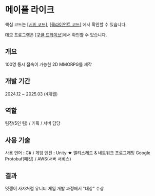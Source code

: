 # 메이플 라이크

핵심 코드는 [[서버 코드]](https://github.com/ymh1995s/MapleLike/tree/main/Server), [[클라이언트 코드]](https://github.com/ymh1995s/MapleLike/tree/main/Assets) 에서 확인할 수 있습니다.

데모 프로그램은 [[구글 드라이브]](https://drive.google.com/drive/folders/11amSt-Txy58wqSZDafHEjqCg6LXh4cUv?usp=sharing)에서 확인할 수 있습니다.

## 개요
100명 동시 접속이 가능한 2D MMORPG를 제작

## 개발 기간
2024.12 ~ 2025.03 (4개월) 

## 역할
팀장(5인 팀) / 기획 / 서버 담당

## 사용 기술
사용 언어 : C# / 게임 엔진 : Unity
★ 멀티스레드 & 네트워크 프로그래밍
Google Protobuf(패킷) / AWS(서버 서비스)

## 결과
멋쟁이 사자처럼 유니티 게임 개발 과정에서 "대상" 수상
